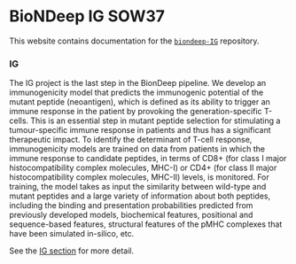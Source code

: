 # BioNDeep IG SOW37

This website contains documentation for the [`biondeep-IG`](https://gitlab.com/instadeep/biondeep-ig) repository.

### IG
The IG project is the last step in the BionDeep pipeline. We develop an immunogenicity model that predicts the immunogenic potential of the mutant peptide (neoantigen), which is defined as its ability to trigger an immune response in the patient by provoking the generation-specific T-cells. This is an essential step in mutant peptide selection for stimulating a tumour-specific immune response in patients and thus has a significant therapeutic impact. To identify the determinant of T-cell response, immunogenicity models are trained on data from patients in which the immune response to candidate
peptides, in terms of CD8+ (for class I major histocompatibility complex molecules, MHC-I) or CD4+ (for class II
major histocompatibility complex molecules, MHC-II) levels, is monitored. For training, the model takes as input the
similarity between wild-type and mutant peptides and a large variety of information about both peptides, including the
binding and presentation probabilities predicted from previously developed models, biochemical features, positional and
sequence-based features, structural features of the pMHC complexes that have been simulated in-silico, etc.

See the [IG section](ig/installation.md) for more detail.
